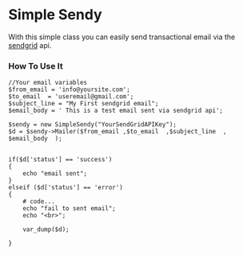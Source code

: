 # Simple Sendy

With this simple class you can easily send transactional email via the [sendgrid](https://sendgrid.com/) api.

### How To Use It

	
    
    //Your email variables
    $from_email = 'info@yoursite.com';
	$to_email  = 'useremail@gmail.com';
	$subject_line = "My First sendgrid email";
    $email_body = ' This is a test email sent via sendgrid api';
    
    $sendy = new SimpleSendy("YourSendGridAPIKey");
    $d = $sendy->Mailer($from_email ,$to_email  ,$subject_line  , $email_body  );
    
    
    if($d['status'] == 'success') 
    {
        echo "email sent";
    }
    elseif ($d['status'] == 'error') 
    {
        # code...
        echo "fail to sent email";
        echo "<br>";

        var_dump($d);

    }


    
    
    

